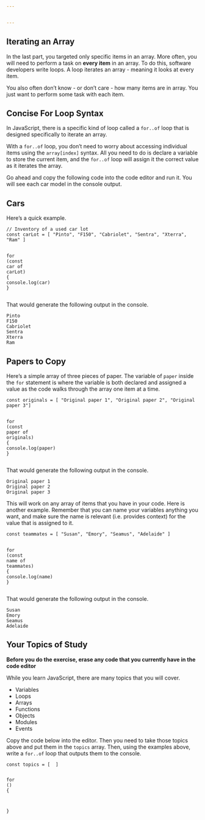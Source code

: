 ```yaml
---


---
```


<h2 id="iterating-an-array">Iterating an Array</h2>
<p>In the last part, you targeted only specific items in an array. More often, you will need to perform a task on <strong>every item</strong> in an array. To do this, software developers write loops. A loop iterates an array - meaning it looks at every item.</p>
<p>You also often don’t know - or don’t care - how many items are in array. You just want to perform some task with each item.</p>
<h2 id="concise-for-loop-syntax">Concise For Loop Syntax</h2>
<p>In JavaScript, there is a specific kind of loop called a <code>for..of</code> loop that is designed specifically to iterate an array.</p>
<p>With a <code>for..of</code> loop, you don’t need to worry about accessing individual items using the <code>array[index]</code> syntax. All you need to do is declare a variable to store the current item, and the <code>for..of</code> loop will assign it the correct value as it iterates the array.</p>
<p>Go ahead and copy the following code into the code editor and run it. You will see each car model in the console output.</p>
<h2 id="cars">Cars</h2>
<p>Here’s a quick example.</p>
<pre class=" language-js"><code class="prism  language-js"><span class="token comment">// Inventory of a used car lot</span>
<span class="token keyword">const</span> carLot <span class="token operator">=</span> <span class="token punctuation">[</span> <span class="token string">"Pinto"</span><span class="token punctuation">,</span> <span class="token string">"F150"</span><span class="token punctuation">,</span> <span class="token string">"Cabriolet"</span><span class="token punctuation">,</span> <span class="token string">"Sentra"</span><span class="token punctuation">,</span> <span class="token string">"Xterra"</span><span class="token punctuation">,</span> <span class="token string">"Ram"</span> <span class="token punctuation">]</span>

<span class="token keyword">for</span> <span class="token punctuation">(</span><span class="token keyword">const</span> car <span class="token keyword">of</span> carLot<span class="token punctuation">)</span> <span class="token punctuation">{</span>
	console<span class="token punctuation">.</span><span class="token function">log</span><span class="token punctuation">(</span>car<span class="token punctuation">)</span>
<span class="token punctuation">}</span>
</code></pre>
<p>That would generate the following output in the console.</p>
<pre class=" language-html"><code class="prism  language-html">Pinto
F150
Cabriolet
Sentra
Xterra
Ram
</code></pre>
<h2 id="papers-to-copy">Papers to Copy</h2>
<p>Here’s a simple array of three pieces of paper. The variable of <code>paper</code> inside the <code>for</code> statement is where the variable is both declared and assigned a value as the code walks through the array one item at a time.</p>
<pre class=" language-js"><code class="prism  language-js"><span class="token keyword">const</span> originals <span class="token operator">=</span> <span class="token punctuation">[</span> <span class="token string">"Original paper 1"</span><span class="token punctuation">,</span> <span class="token string">"Original paper 2"</span><span class="token punctuation">,</span> <span class="token string">"Original paper 3"</span><span class="token punctuation">]</span>

<span class="token keyword">for</span> <span class="token punctuation">(</span><span class="token keyword">const</span> paper <span class="token keyword">of</span> originals<span class="token punctuation">)</span> <span class="token punctuation">{</span>
	console<span class="token punctuation">.</span><span class="token function">log</span><span class="token punctuation">(</span>paper<span class="token punctuation">)</span>
<span class="token punctuation">}</span>
</code></pre>
<p>That would generate the following output in the console.</p>
<pre class=" language-html"><code class="prism  language-html">Original paper 1
Original paper 2
Original paper 3
</code></pre>
<p>This will work on any array of items that you have in your code. Here is another example. Remember that you can name your variables anything you want, and make sure the name is relevant (i.e. provides context) for the value that is assigned to it.</p>
<pre class=" language-js"><code class="prism  language-js"><span class="token keyword">const</span> teammates <span class="token operator">=</span> <span class="token punctuation">[</span> <span class="token string">"Susan"</span><span class="token punctuation">,</span> <span class="token string">"Emory"</span><span class="token punctuation">,</span> <span class="token string">"Seamus"</span><span class="token punctuation">,</span> <span class="token string">"Adelaide"</span> <span class="token punctuation">]</span>

<span class="token keyword">for</span> <span class="token punctuation">(</span><span class="token keyword">const</span> name <span class="token keyword">of</span> teammates<span class="token punctuation">)</span> <span class="token punctuation">{</span>
	console<span class="token punctuation">.</span><span class="token function">log</span><span class="token punctuation">(</span>name<span class="token punctuation">)</span>
<span class="token punctuation">}</span>
</code></pre>
<p>That would generate the following output in the console.</p>
<pre class=" language-html"><code class="prism  language-html">Susan
Emory
Seamus
Adelaide
</code></pre>
<h2 id="your-topics-of-study">Your Topics of Study</h2>
<p><strong>Before you do the exercise, erase any code that you currently have in the code editor</strong></p>
<p>While you learn JavaScript, there are many topics that you will cover.</p>
<ul>
<li>Variables</li>
<li>Loops</li>
<li>Arrays</li>
<li>Functions</li>
<li>Objects</li>
<li>Modules</li>
<li>Events</li>
</ul>
<p>Copy the code below into the editor. Then you need to take those topics above and put them in the <code>topics</code> array. Then, using the examples above, write a <code>for..of</code> loop that outputs them to the console.</p>
<pre class=" language-js"><code class="prism  language-js"><span class="token keyword">const</span> topics <span class="token operator">=</span> <span class="token punctuation">[</span>  <span class="token punctuation">]</span>

<span class="token keyword">for</span> <span class="token punctuation">(</span><span class="token punctuation">)</span> <span class="token punctuation">{</span>

<span class="token punctuation">}</span>
</code></pre>


